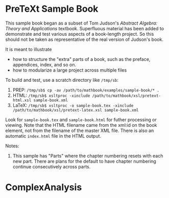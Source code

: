 PreTeXt Sample Book
===================


This sample book began as a subset of Tom Judson's
_Abstract Algebra: Theory and Applications_ textbook.
Superfluous material has been added to demonstrate and
test various aspects of a book-length project.  So
this should not be taken as representative of the
real version of Judson's book.

It is meant to illustrate
- how to structure the "extra" parts of a book,
such as the preface, appendices, index, and so on.
- how to modularize a large project across multiple files

To build and test, use a scratch directory like `/tmp/sb`:

1. PREP:  `/tmp/sb$ cp -av /path/to/mathbook/examples/sample-book/* .`
2. HTML:  `/tmp/sb$ xsltproc -xinclude /path/to/mathbook/xsl/pretext-html.xsl sample-book.xml`
3. LaTeX: `/tmp/sb$ xsltproc -o sample-book.tex -xinclude /path/to/mathbook/xsl/pretext-latex.xsl sample-book.xml`

Look for `sample-book.tex` and `sample-book.html` for futher
processing or viewing.  Note that the HTML filename came
from the xml:id on the book element, not from the filename
of the master XML file.  There is also an automatic
`index.html` file in the HTML output.

Notes:

1.  This sample has "Parts" where the chapter numbering
resets with each new part.  There are plans for the default
to have chapter numbering continue consecutively across parts.
# ComplexAnalysis

